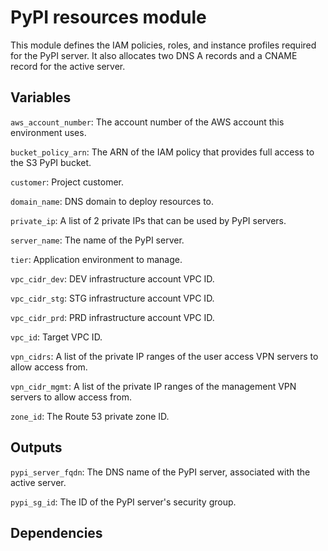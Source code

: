 # PyPI resources module

This module defines the IAM policies, roles, and instance profiles required for the PyPI server.  It also allocates two DNS A records and a CNAME record for the active server.

## Variables

`aws_account_number`: The account number of the AWS account this environment uses.

`bucket_policy_arn`: The ARN of the IAM policy that provides full access to the S3 PyPI bucket.

`customer`: Project customer.

`domain_name`: DNS domain to deploy resources to.

`private_ip`: A list of 2 private IPs that can be used by PyPI servers.

`server_name`: The name of the PyPI server.

`tier`: Application environment to manage.

`vpc_cidr_dev`: DEV infrastructure account VPC ID.

`vpc_cidr_stg`: STG infrastructure account VPC ID.

`vpc_cidr_prd`: PRD infrastructure account VPC ID.

`vpc_id`: Target VPC ID.

`vpn_cidrs`: A list of the private IP ranges of the user access VPN servers to allow access from.

`vpn_cidr_mgmt`: A list of the private IP ranges of the management VPN servers to allow access from.

`zone_id`: The Route 53 private zone ID.

## Outputs

`pypi_server_fqdn`: The DNS name of the PyPI server, associated with the active server.

`pypi_sg_id`: The ID of the PyPI server's security group.

## Dependencies
